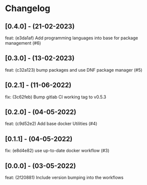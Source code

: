 # Changelog

## [0.4.0] - (21-02-2023)
feat: (e3da1af) Add programming languages into base for package management (#6)

## [0.3.0] - (13-02-2023)
feat: (c32a123) bump packages and use DNF package manager (#5)

## [0.2.1] - (11-06-2022)
fix: (3c62feb) Bump gitlab CI working tag to v0.5.3

## [0.2.0] - (04-05-2022)
feat: (c9d52e2) Add base docker Utilities (#4)

## [0.1.1] - (04-05-2022)
fix: (e8d4e82) use up-to-date docker workflow (#3)

## [0.0.0] - (03-05-2022)
feat: (2f20881) Include version bumping into the workflows

